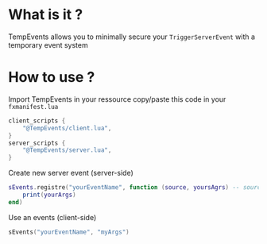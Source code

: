 # What is it ?

TempEvents allows you to minimally secure your `TriggerServerEvent` with a temporary event system

# How to use ?

Import TempEvents in your ressource copy/paste this code in your `fxmanifest.lua`<br>
```lua
client_scripts {
    "@TempEvents/client.lua",
}
server_scripts {
    "@TempEvents/server.lua",
} 
```

Create new server event (server-side)
```lua
sEvents.registre("yourEventName", function (source, yoursAgrs) -- source must be here
    print(yourArgs)
end)
```

Use an events (client-side)
```lua
sEvents("yourEventName", "myArgs")
```
